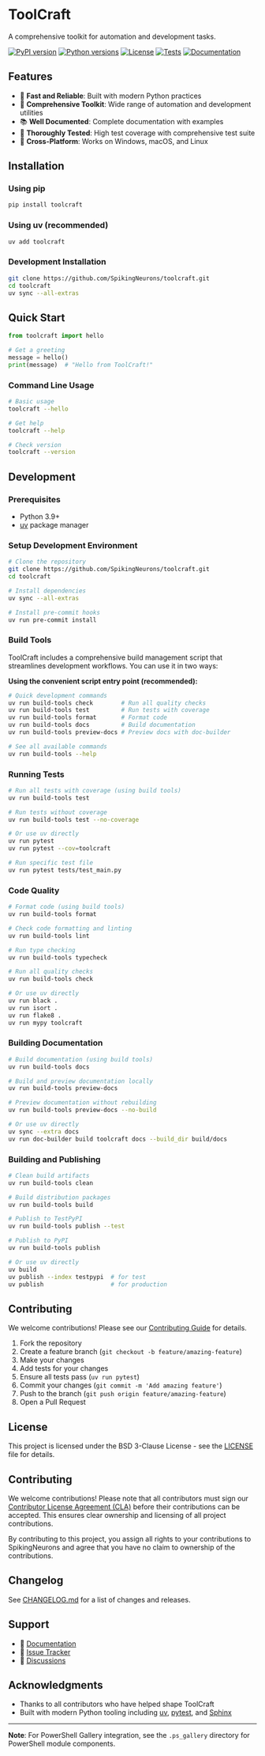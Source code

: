 
# ToolCraft

A comprehensive toolkit for automation and development tasks.

[![PyPI version](https://badge.fury.io/py/toolcraft.svg)](https://badge.fury.io/py/toolcraft)
[![Python versions](https://img.shields.io/pypi/pyversions/toolcraft.svg)](https://pypi.org/project/toolcraft/)
[![License](https://img.shields.io/github/license/SpikingNeurons/toolcraft.svg)](https://github.com/SpikingNeurons/toolcraft/blob/main/LICENSE)
[![Tests](https://github.com/SpikingNeurons/toolcraft/actions/workflows/test.yml/badge.svg)](https://github.com/SpikingNeurons/toolcraft/actions/workflows/test.yml)
[![Documentation](https://github.com/SpikingNeurons/toolcraft/actions/workflows/docs.yml/badge.svg)](https://spikingneurons.github.io/toolcraft)

## Features

- 🚀 **Fast and Reliable**: Built with modern Python practices
- 🔧 **Comprehensive Toolkit**: Wide range of automation and development utilities
- 📚 **Well Documented**: Complete documentation with examples
- 🧪 **Thoroughly Tested**: High test coverage with comprehensive test suite
- 🔄 **Cross-Platform**: Works on Windows, macOS, and Linux

## Installation

### Using pip

```bash
pip install toolcraft
```

### Using uv (recommended)

```bash
uv add toolcraft
```

### Development Installation

```bash
git clone https://github.com/SpikingNeurons/toolcraft.git
cd toolcraft
uv sync --all-extras
```

## Quick Start

```python
from toolcraft import hello

# Get a greeting
message = hello()
print(message)  # "Hello from ToolCraft!"
```

### Command Line Usage

```bash
# Basic usage
toolcraft --hello

# Get help
toolcraft --help

# Check version
toolcraft --version
```

## Development

### Prerequisites

- Python 3.9+
- [uv](https://docs.astral.sh/uv/) package manager

### Setup Development Environment

```bash
# Clone the repository
git clone https://github.com/SpikingNeurons/toolcraft.git
cd toolcraft

# Install dependencies
uv sync --all-extras

# Install pre-commit hooks
uv run pre-commit install
```

### Build Tools

ToolCraft includes a comprehensive build management script that streamlines development workflows. You can use it in two ways:

**Using the convenient script entry point (recommended):**
```bash
# Quick development commands
uv run build-tools check        # Run all quality checks
uv run build-tools test         # Run tests with coverage
uv run build-tools format       # Format code
uv run build-tools docs         # Build documentation
uv run build-tools preview-docs # Preview docs with doc-builder

# See all available commands
uv run build-tools --help
```

### Running Tests

```bash
# Run all tests with coverage (using build tools)
uv run build-tools test

# Run tests without coverage
uv run build-tools test --no-coverage

# Or use uv directly
uv run pytest
uv run pytest --cov=toolcraft

# Run specific test file
uv run pytest tests/test_main.py
```

### Code Quality

```bash
# Format code (using build tools)
uv run build-tools format

# Check code formatting and linting
uv run build-tools lint

# Run type checking
uv run build-tools typecheck

# Run all quality checks
uv run build-tools check

# Or use uv directly
uv run black .
uv run isort .
uv run flake8 .
uv run mypy toolcraft
```

### Building Documentation

```bash
# Build documentation (using build tools)
uv run build-tools docs

# Build and preview documentation locally
uv run build-tools preview-docs

# Preview documentation without rebuilding
uv run build-tools preview-docs --no-build

# Or use uv directly
uv sync --extra docs
uv run doc-builder build toolcraft docs --build_dir build/docs
```

### Building and Publishing

```bash
# Clean build artifacts
uv run build-tools clean

# Build distribution packages
uv run build-tools build

# Publish to TestPyPI
uv run build-tools publish --test

# Publish to PyPI
uv run build-tools publish

# Or use uv directly
uv build
uv publish --index testpypi  # for test
uv publish                   # for production
```

## Contributing

We welcome contributions! Please see our [Contributing Guide](CONTRIBUTING.md) for details.

1. Fork the repository
2. Create a feature branch (`git checkout -b feature/amazing-feature`)
3. Make your changes
4. Add tests for your changes
5. Ensure all tests pass (`uv run pytest`)
6. Commit your changes (`git commit -m 'Add amazing feature'`)
7. Push to the branch (`git push origin feature/amazing-feature`)
8. Open a Pull Request

## License

This project is licensed under the BSD 3-Clause License - see the [LICENSE](LICENSE) file for details.

## Contributing

We welcome contributions! Please note that all contributors must sign our [Contributor License Agreement (CLA)](CLA.md) before their contributions can be accepted. This ensures clear ownership and licensing of all project contributions.

By contributing to this project, you assign all rights to your contributions to SpikingNeurons and agree that you have no claim to ownership of the contributions.

## Changelog

See [CHANGELOG.md](CHANGELOG.md) for a list of changes and releases.

## Support

- 📖 [Documentation](https://spikingneurons.github.io/toolcraft)
- 🐛 [Issue Tracker](https://github.com/SpikingNeurons/toolcraft/issues)
- 💬 [Discussions](https://github.com/SpikingNeurons/toolcraft/discussions)

## Acknowledgments

- Thanks to all contributors who have helped shape ToolCraft
- Built with modern Python tooling including [uv](https://docs.astral.sh/uv/), [pytest](https://pytest.org/), and [Sphinx](https://www.sphinx-doc.org/)

---

**Note**: For PowerShell Gallery integration, see the `.ps_gallery` directory for PowerShell module components.

